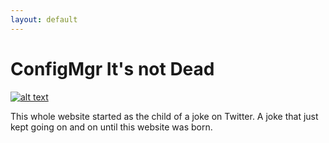 ```yaml
---
layout: default
---
```


# ConfigMgr It's not Dead

[![alt text](https://raw.githubusercontent.com/JordanTheITGuy/IsConfigMGrDead/master/assets/images/MicrosoftLogopng.png)](https://www.youtube.com/embed/DnmnLr2NUXk?start=1105 "Brad Anderson - On ConfigMgr")


This whole website started as the child of a joke on Twitter. A joke that just kept going on and on until this website was born. 

